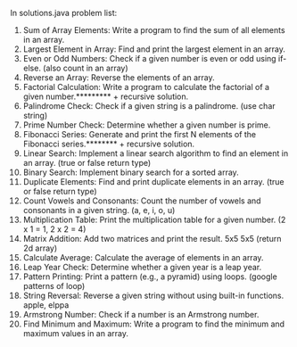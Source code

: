 In solutions.java problem list:

1. Sum of Array Elements: Write a program to find the sum of all elements in an array.
2. Largest Element in Array: Find and print the largest element in an array.
3. Even or Odd Numbers: Check if a given number is even or odd using if-else. (also count in an array)
4. Reverse an Array: Reverse the elements of an array.
5. Factorial Calculation: Write a program to calculate the factorial of a given number.********* + recursive solution.
6. Palindrome Check: Check if a given string is a palindrome. (use char string)
7. Prime Number Check: Determine whether a given number is prime.
8. Fibonacci Series: Generate and print the first N elements of the Fibonacci series.******** + recursive solution.
9. Linear Search: Implement a linear search algorithm to find an element in an array. (true or false return type)
10. Binary Search: Implement binary search for a sorted array. 
11. Duplicate Elements: Find and print duplicate elements in an array. (true or false return type)
12. Count Vowels and Consonants: Count the number of vowels and consonants in a given string. (a, e, i, o, u)
13. Multiplication Table: Print the multiplication table for a given number. (2 x 1 = 1, 2 x 2 = 4)
14. Matrix Addition: Add two matrices and print the result. 5x5 5x5 (return 2d array)
15. Calculate Average: Calculate the average of elements in an array.
16. Leap Year Check: Determine whether a given year is a leap year.
17. Pattern Printing: Print a pattern (e.g., a pyramid) using loops. (google patterns of loop)
18. String Reversal: Reverse a given string without using built-in functions. apple, elppa
19. Armstrong Number: Check if a number is an Armstrong number.
20. Find Minimum and Maximum: Write a program to find the minimum and maximum values in an array.
